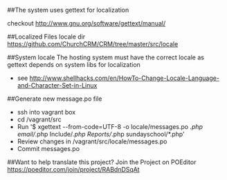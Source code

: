##The system uses gettext for localization

checkout http://www.gnu.org/software/gettext/manual/ 

##Localized Files
locale dir https://github.com/ChurchCRM/CRM/tree/master/src/locale

##System locale 
The hosting system must have the correct locale as gettext depends on system libs for localization
- see http://www.shellhacks.com/en/HowTo-Change-Locale-Language-and-Character-Set-in-Linux 


##Generate new message.po file 

- ssh into vagrant box 
- cd /vagrant/src 
- Run '$ xgettext --from-code=UTF-8 -o locale/messages.po *.php email/*.php Include/*.php Reports/*.php sundayschool/*.php'
- Review changes in /vagrant/src/locale/messages.po 
- Commit messages.po

##Want to help translate this project?
Join the Project on POEditor
https://poeditor.com/join/project/RABdnDSqAt
